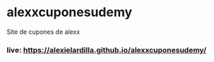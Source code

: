 # alexxcuponesudemy
Site de cupones de alexx

### live: https://alexielardilla.github.io/alexxcuponesudemy/
